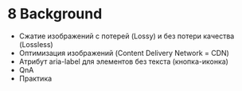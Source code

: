 # 8 Background

- Сжатие изображений с потерей (Lossy) и без потери качества (Lossless)
- Оптимизация изображений (Content Delivery Network = CDN)
- Атрибут aria-label для элементов без текста (кнопка-иконка)
- QnA
- Практика
